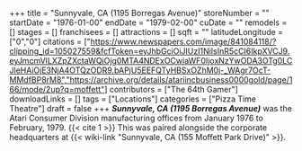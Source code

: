 +++
title = "Sunnyvale, CA (1195 Borregas Avenue)"
storeNumber = ""
startDate = "1976-01-00"
endDate = "1979-02-00"
cuDate = ""
remodels = []
stages = []
franchisees = []
attractions = []
sqft = ""
latitudeLongitude = ["0","0"]
citations = ["https://www.newspapers.com/image/841084118/?clipping_id=105027559&fcfToken=eyJhbGciOiJIUzI1NiIsInR5cCI6IkpXVCJ9.eyJmcmVlLXZpZXctaWQiOjg0MTA4NDExOCwiaWF0IjoxNzYwODA3OTg0LCJleHAiOjE3NjA4OTQzODR9.bAPjU5EEFQTyHBSxOZhM0j-_WAgr7OcT-MMdfBP8rM8","https://archive.org/details/atariincbusiness0000gold/page/166/mode/2up?q=moffett"]
contributors = ["The 64th Gamer"]
downloadLinks = []
tags = ["Locations"]
categories = ["Pizza Time Theatre"]
draft = false
+++
***Sunnyvale, CA (1195 Borregas Avenue)*** was the Atari Consumer Division manufacturing offices from January 1976 to February, 1979. {{< cite 1 >}} This was paired alongside the corporate headquarters at {{< wiki-link "Sunnyvale, CA (155 Moffett Park Drive)" >}}.
